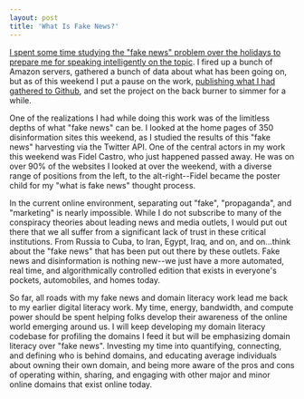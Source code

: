 ```yaml
---
layout: post
title: 'What Is Fake News?'
---
```

<p><a href="http://domain-literacy.com/">I spent some time studying the "fake news" problem over the holidays to prepare me for speaking intelligently on the topic</a>. I fired up a bunch of Amazon servers, gathered a bunch of data about what has been going on, but as of this weekend I put a pause on the work,&nbsp;<a href="https://github.com/domain-literacy/website/">publishing what I had gathered to Github</a>, and set the project on the back burner to simmer for a while.</p>
<p>One of the realizations I had while doing this work was of the limitless depths of what "fake news" can be. I looked at the home pages of 350 disinformation sites this weekend, as I studied the results of this "fake news" harvesting via the Twitter API. One of the central actors in my work this weekend was Fidel Castro, who just happened passed away. He was on over 90% of the websites I looked at over the weekend, with a diverse range of positions from the left, to the alt-right--Fidel became the poster child for my "what is fake news" thought process.</p>
<p>In the current online environment, separating out "fake", "propaganda", and "marketing" is nearly impossible. While I do not subscribe to many of the conspiracy theories about leading news and media outlets, I would put out there that we all suffer from a significant lack of trust in these critical institutions. From Russia to Cuba, to Iran, Egypt, Iraq, and on, and on...think about the "fake news" that has been put out there by these outlets. Fake news and disinformation is nothing new--we just have a more automated, real time, and&nbsp;algorithmically&nbsp;controlled edition that exists in everyone's pockets, automobiles, and homes today.</p>
<p>So far, all roads with my fake news and domain literacy work lead me back to my earlier digital literacy work. My time, energy, bandwidth, and compute power should be spent helping folks develop their awareness of the online world emerging around us. I will keep developing my domain literacy codebase for profiling the domains I feed it&nbsp;but will be emphasizing domain literacy over "fake news". Investing my time into quantifying, connecting, and defining who is behind domains, and educating average individuals about owning their own domain, and being more aware of the pros and cons of operating within, sharing, and engaging&nbsp;with other major and minor online domains that exist online today.</p>